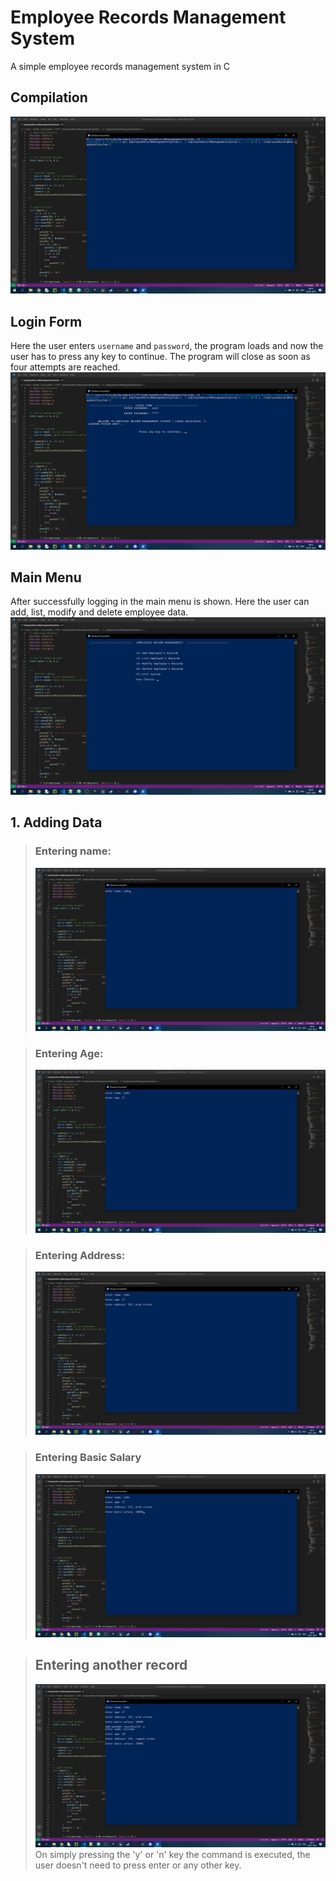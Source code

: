 # Employee Records Management System
A simple employee records management system in C

## Compilation
![Compilation image](screenshots/1%20-%20compilation.png "Compilation")

## Login Form
Here the user enters `username` and `password`, the program loads and now the user has to press any key to continue. The program will close as soon as four attempts are reached.
![Username and Password](screenshots/2%20-%20user-pass%20entry.png "Username-Password")

## Main Menu
After successfully logging in the main menu is shown. Here the user can add, list, modify and delete employee data.
![Main Menu](screenshots/3%20-%20Menu.png "Main-Menu")

## 1. Adding Data
> ### Entering name:
> ![Entering Name](screenshots/4%20-%20adding%20data%20-%201.png "Adding-Data-Name")

> ### Entering Age:
> ![Entering Age](screenshots/5%20-%20adding%20data%20-%202.png "Adding-Data-Age")

> ### Entering Address:
> ![Entering Address](screenshots/6%20-%20adding%20data%20-%203.png "Adding-Data-Address")

> ### Entering Basic Salary
> ![Entering Basic Salary](screenshots/7%20-%20adding%20data%20-%204.png "Adding-Data-Basic-Salary")

> ## Entering another record
> ![Entering another record](screenshots/8%20-%20adding%20another%20data.png "Adding-Data-Another-Record")
> On simply pressing the 'y' or 'n' key the command is executed, the user doesn't need to press enter or any other key.

